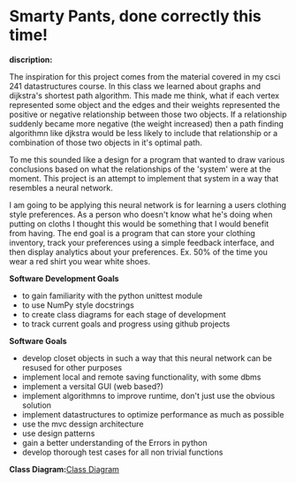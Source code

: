 # Smarty Pants, done correctly this time!
**discription:** 

  The inspiration for this project comes from the material covered in my 
csci 241 datastructures course. In this class we learned about graphs and dijkstra's shortest
path algorithm. This made me think, what if each vertex represented some object and the 
edges and their weights represented the positive or negative relationship between those two
objects. If a relationship suddenly became more negative (the weight increased) then a path
finding algorithmn like djkstra would be less likely to include that relationship or a combination
of those two objects in it's optimal path. 

  To me this sounded like a design for a program that wanted 
to draw various conclusions based on what the relationships of the 'system' were at the moment.
This project is an attempt to implement that system in a way that resembles a neural network. 

I am going to be applying this neural network is for learning a users clothing style preferences.
As a person who doesn't know what he's doing when putting on cloths I thought this would be something 
that I would benefit from having. The end goal is a program that can store your clothing inventory, 
track your preferences using a simple feedback interface, and then display analytics about your
preferences. Ex. 50% of the time you wear a red shirt you wear white shoes. 


**Software Development Goals**
- to gain familiarity with the python unittest module
- to use NumPy style docstrings
- to create class diagrams for each stage of development
- to track current goals and progress using github projects

**Software Goals**
- develop closet objects in such a way that this neural network can be resused for other purposes
- implement local and remote saving functionality, with some dbms
- implement a versital GUI (web based?)
- implement algorithmns to improve runtime, don't just use the obvious solution
- implement datastructures to optimize performance as much as possible
- use the mvc dessign architecture
- use design patterns
- gain a better understanding of the Errors in python
- develop thorough test cases for all non trivial functions

**Class Diagram:**[Class Diagram](https://www.lucidchart.com/documents/view/bcf9d675-abd1-47de-a7a2-df249671c126/0_0)
